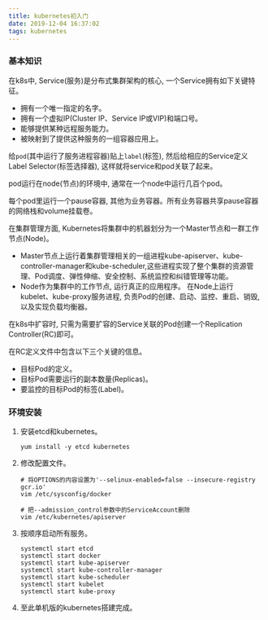 ```yaml
---
title: kubernetes初入门
date: 2019-12-04 16:37:02
tags: kubernetes
---
```


### 基本知识

在k8s中, Service(服务)是分布式集群架构的核心, 一个Service拥有如下关键特征。

* 拥有一个唯一指定的名字。
* 拥有一个虚拟IP(Cluster IP、Service IP或VIP)和端口号。
* 能够提供某种远程服务能力。
* 被映射到了提供这种服务的一组容器应用上。

给`pod`(其中运行了服务进程容器)贴上`label`(标签), 然后给相应的Service定义Label Selector(标签选择器), 这样就将service和pod关联了起来。

pod运行在node(节点)的环境中, 通常在一个node中运行几百个pod。

每个pod里运行一个pause容器, 其他为业务容器。所有业务容器共享pause容器的网络栈和volume挂载卷。

在集群管理方面, Kubernetes将集群中的机器划分为一个Master节点和一群工作节点(Node)。

* Master节点上运行着集群管理相关的一组进程kube-apiserver、kube-controller-manager和kube-scheduler,这些进程实现了整个集群的资源管理、Pod调度、弹性伸缩、安全控制、系统监控和纠错管理等功能。
* Node作为集群中的工作节点, 运行真正的应用程序。 在Node上运行kubelet、kube-proxy服务进程, 负责Pod的创建、启动、监控、重启、销毁, 以及实现负载均衡器。

在k8s中扩容时, 只需为需要扩容的Service关联的Pod创建一个Replication Controller(RC)即可。

在RC定义文件中包含以下三个关键的信息。

* 目标Pod的定义。
* 目标Pod需要运行的副本数量(Replicas)。
* 要监控的目标Pod的标签(Label)。



### 环境安装

1. 安装etcd和kubernetes。

   ```shell
   yum install -y etcd kubernetes
   ```

2. 修改配置文件。

   ```shell
   # 将OPTIONS的内容设置为'--selinux-enabled=false --insecure-registry gcr.io'
   vim /etc/sysconfig/docker
   
   # 把--admission_control参数中的ServiceAccount删除
   vim /etc/kubernetes/apiserver
   ```

3. 按顺序启动所有服务。

   ```shell
   systemctl start etcd
   systemctl start docker
   systemctl start kube-apiserver
   systemctl start kube-controller-manager
   systemctl start kube-scheduler
   systemctl start kubelet
   systemctl start kube-proxy
   ```

4. 至此单机版的kubernetes搭建完成。

